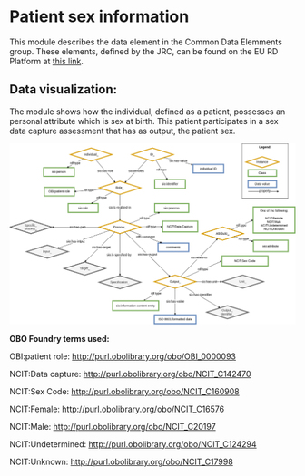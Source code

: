 # Patient sex information

This module describes the data element in the Common Data Elemments group. These elements, defined by the JRC, can be found on the EU RD Platform at [this link](https://eu-rd-platform.jrc.ec.europa.eu/sites/default/files/CDS/EU_RD_Platform_CDS_Final.pdf).

## Data visualization:

The module shows how the individual, defined as a patient, possesses an personal attribute which is sex at birth. This patient participates in a sex data capture assessment that has as output, the patient sex.

<p align="center">
    <a href="https://raw.githubusercontent.com/CARE-SM/CARE-Semantic-Model/main/images/CARE-SM-Sex.png" target="_blank">
        <img src="https://raw.githubusercontent.com/CARE-SM/CARE-Semantic-Model/main/images/CARE-SM-Sex.png">
    </a>
</p>

**OBO Foundry terms used:**

OBI:patient role: http://purl.obolibrary.org/obo/OBI_0000093

NCIT:Data capture: http://purl.obolibrary.org/obo/NCIT_C142470

NCIT:Sex Code: http://purl.obolibrary.org/obo/NCIT_C160908

NCIT:Female: http://purl.obolibrary.org/obo/NCIT_C16576

NCIT:Male: http://purl.obolibrary.org/obo/NCIT_C20197

NCIT:Undetermined: http://purl.obolibrary.org/obo/NCIT_C124294

NCIT:Unknown: http://purl.obolibrary.org/obo/NCIT_C17998